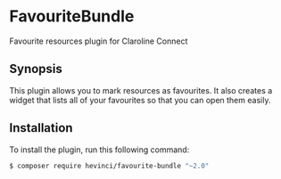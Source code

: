 # FavouriteBundle
Favourite resources plugin for Claroline Connect

## Synopsis
This plugin allows you to mark resources as favourites.
It also creates a widget that lists all of your favourites so that you can open them easily.

## Installation
To install the plugin, run this following command:
```sh
$ composer require hevinci/favourite-bundle "~2.0"
